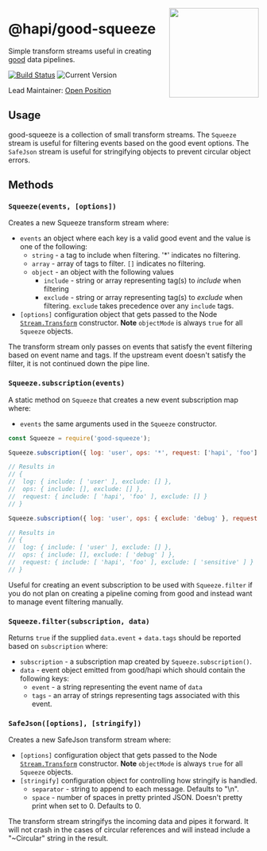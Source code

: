 <a href="http://hapijs.com"><img src="https://raw.githubusercontent.com/hapijs/assets/master/images/family.png" width="180px" align="right" /></a>

# @hapi/good-squeeze

Simple transform streams useful in creating [good](https://github.com/hapijs/good) data pipelines.

[![Build Status](https://travis-ci.org/hapijs/good-squeeze.svg?branch=master&style=flat)](https://travis-ci.org/hapijs/good-squeeze)
![Current Version](https://img.shields.io/npm/v/good-squeeze.svg?style=flat)

Lead Maintainer: [Open Position](https://github.com/hapijs/good-squeeze/issues/29)

## Usage

good-squeeze is a collection of small transform streams. The `Squeeze` stream is useful for filtering events based on the good event options. The `SafeJson` stream is useful for stringifying objects to prevent circular object errors.

## Methods

### `Squeeze(events, [options])`

Creates a new Squeeze transform stream where:

- `events` an object where each key is a valid good event and the value is one of the following:
    - `string` - a tag to include when filtering. '*' indicates no filtering.
    - `array` - array of tags to filter. `[]` indicates no filtering.
    - `object` - an object with the following values
        - `include` - string or array representing tag(s) to *include* when filtering
        - `exclude` - string or array representing tag(s) to *exclude* when filtering. `exclude` takes precedence over any `include` tags. 
- `[options]` configuration object that gets passed to the Node [`Stream.Transform`](http://nodejs.org/api/stream.html#stream_class_stream_transform) constructor. **Note** `objectMode` is always `true` for all `Squeeze` objects.

The transform stream only passes on events that satisfy the event filtering based on event name and tags. If the upstream event doesn't satisfy the filter, it is not continued down the pipe line.

### `Squeeze.subscription(events)`

A static method on `Squeeze` that creates a new event subscription map where:

- `events` the same arguments used in the `Squeeze` constructor.

```js
const Squeeze = require('good-squeeze');

Squeeze.subscription({ log: 'user', ops: '*', request: ['hapi', 'foo'] });

// Results in
// {
//  log: { include: [ 'user' ], exclude: [] },
//  ops: { include: [], exclude: [] },
//  request: { include: [ 'hapi', 'foo' ], exclude: [] } 
// }

Squeeze.subscription({ log: 'user', ops: { exclude: 'debug' }, request: { include: ['hapi', 'foo'], exclude: 'sensitive' } });

// Results in
// {
//  log: { include: [ 'user' ], exclude: [] },
//  ops: { include: [], exclude: [ 'debug' ] },
//  request: { include: [ 'hapi', 'foo' ], exclude: [ 'sensitive' ] }
// }
```

Useful for creating an event subscription to be used with `Squeeze.filter` if you do not plan on creating a pipeline coming from good and instead want to manage event filtering manually.


### `Squeeze.filter(subscription, data)`

Returns `true` if the supplied `data.event` + `data.tags` should be reported based on `subscription` where:

- `subscription` - a subscription map created by `Squeeze.subscription()`.
- `data` - event object emitted from good/hapi which should contain the following keys:
    - `event` - a string representing the event name of `data`
    - `tags` - an array of strings representing tags associated with this event.

### `SafeJson([options], [stringify])`

Creates a new SafeJson transform stream where:

- `[options]` configuration object that gets passed to the Node [`Stream.Transform`](http://nodejs.org/api/stream.html#stream_class_stream_transform) constructor. **Note** `objectMode` is always `true` for all `Squeeze` objects.
- `[stringify]` configuration object for controlling how stringify is handled.
    - `separator` - string to append to each message. Defaults to "\n".
    - `space` - number of spaces in pretty printed JSON. Doesn't pretty print when set to 0. Defaults to 0.

The transform stream stringifys the incoming data and pipes it forward. It will not crash in the cases of circular references and will instead include a "~Circular" string in the result.
